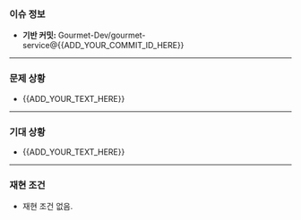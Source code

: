 ### 이슈 정보
* **기반 커밋:** Gourmet-Dev/gourmet-service@{{ADD_YOUR_COMMIT_ID_HERE}}

---
### 문제 상황
* {{ADD_YOUR_TEXT_HERE}}

---
### 기대 상황
* {{ADD_YOUR_TEXT_HERE}}

---
### 재현 조건
* 재현 조건 없음.
